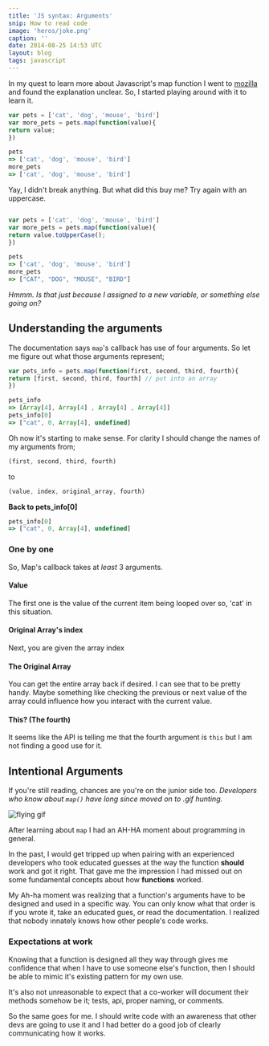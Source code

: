 ```yaml
---
title: 'JS syntax: Arguments'
snip: How to read code
image: 'heros/joke.png'
caption: ''
date: 2014-08-25 14:53 UTC
layout: blog
tags: javascript
---
```


In my quest to learn more about Javascript's map function I went to [mozilla](https://developer.mozilla.org/en-US/docs/Web/JavaScript/Reference/Global_Objects/Array/map) and found the explanation unclear. So, I started playing around with it to learn it.

~~~javascript
var pets = ['cat', 'dog', 'mouse', 'bird']
var more_pets = pets.map(function(value){
return value;
})

pets 
=> ['cat', 'dog', 'mouse', 'bird']
more_pets
=> ['cat', 'dog', 'mouse', 'bird']
~~~

Yay, I didn't break anything.
But what did this buy me? Try again with an uppercase.

~~~javascript

var pets = ['cat', 'dog', 'mouse', 'bird'] 
var more_pets = pets.map(function(value){
return value.toUpperCase();
})

pets 
=> ['cat', 'dog', 'mouse', 'bird']
more_pets
=> ["CAT", "DOG", "MOUSE", "BIRD"]
~~~

_Hmmm. Is that just because I assigned to a new variable, or something else going on?_

## Understanding the arguments
The documentation says `map`'s callback has use of four arguments. So let me figure out what those arguments represent;

~~~javascript
var pets_info = pets.map(function(first, second, third, fourth){
return [first, second, third, fourth] // put into an array 
})

pets_info
=> [Array[4], Array[4] , Array[4] , Array[4]]
pets_info[0]
=> ["cat", 0, Array[4], undefined]
~~~

Oh now it's starting to make sense. For clarity I should change the names of my arguments from; 

~~~javascript
(first, second, third, fourth) 
~~~

to

~~~javascript
(value, index, original_array, fourth)  
~~~

**Back to pets_info[0]**

~~~javascript
pets_info[0] 
=> ["cat", 0, Array[4], undefined] 
~~~

### One by one

So, Map's callback takes at _least_ 3 arguments.

#### Value
The first one is the value of the current item being looped over
so, 'cat' in this situation.

#### Original Array's index
Next, you are given the array index

#### The Original Array
You can get the entire array back if desired. I can see that to be pretty handy.  Maybe something like checking the previous or next value of the array could influence how you interact with the current value.

#### This? (The fourth)
It seems like the API is telling me that the fourth argument is `this` but I am not finding a good use for it. 

## Intentional Arguments
If you're still reading, chances are you're on the junior side too. _Developers who know about `map()` have long since moved on to .gif hunting._

![flying gif](http://img.ffffound.com/static-data/assets/6/16d2cae8eab49c134dbf0eda6aed315dc4d50d87_m.gif)

After learning about `map` I had an AH-HA moment about programming in general. 

In the past, I would get tripped up when pairing with an experienced developers who took educated guesses at the way the function **should** work and got it right. That gave me the impression I had missed out on some fundamental concepts about how **functions** worked. 

My Ah-ha moment was realizing that a function's arguments have to be designed and used in a specific way. You can only know what that order is if you wrote it, take an educated gues, or read the documentation. I realized that nobody innately knows how other people's code works. 

### Expectations at work

Knowing that a function is designed all they way through gives me confidence that when I have to use someone else's function, then I should be able to mimic it's existing pattern for my own use. 

It's also not unreasonable to expect that a co-worker will document their methods somehow be it;
tests, api, proper naming, or comments.

So the same goes for me. I should write code with an awareness that other devs are going to use it and I had better do a good job of clearly communicating how it works.

